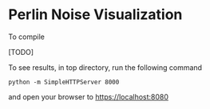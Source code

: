 # Perlin Noise Visualization

To compile

[TODO]

To see results, in top directory, run the following command

```python -m SimpleHTTPServer 8000```

and open your browser to [https://localhost:8080](https://localhost:8080)


